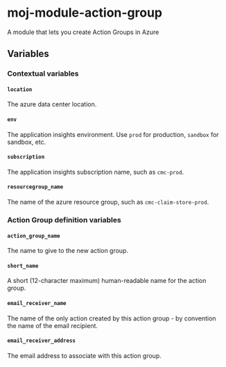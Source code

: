 # moj-module-action-group

A module that lets you create Action Groups in Azure

## Variables

### Contextual variables

#### `location`
The azure data center location.

#### `env`
The application insights environment. Use `prod` for production, `sandbox` for sandbox, etc.

#### `subscription`
The application insights subscription name, such as `cmc-prod`.

#### `resourcegroup_name`
The name of the azure resource group, such as `cmc-claim-store-prod`.

### Action Group definition variables

#### `action_group_name`
The name to give to the new action group.

#### `short_name`
A short (12-character maximum) human-readable name for the action group.

#### `email_receiver_name`
The name of the only action created by this action group - by convention the name of the email recipient.

#### `email_receiver_address`
The email address to associate with this action group.
